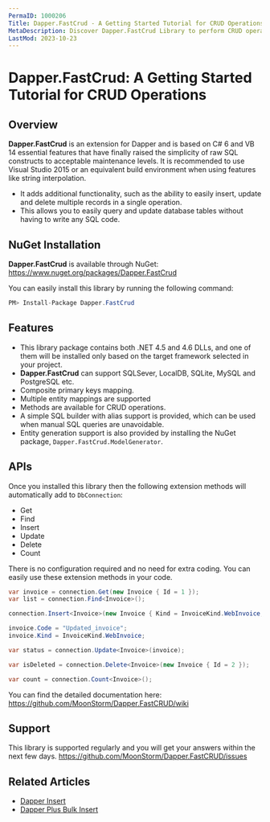```yaml
---
PermaID: 1000206
Title: Dapper.FastCrud - A Getting Started Tutorial for CRUD Operations
MetaDescription: Discover Dapper.FastCrud Library to perform CRUD operations such as Get, Find, Insert, Update, Delete, Count. Learn about Dapper.FastCrud limitations and how to install it with NuGet.
LastMod: 2023-10-23
---
```


# Dapper.FastCrud: A Getting Started Tutorial for CRUD Operations

## Overview

**Dapper.FastCrud** is an extension for Dapper and is based on C# 6 and VB 14 essential features that have finally raised the simplicity of raw SQL constructs to acceptable maintenance levels. It is recommended to use Visual Studio 2015 or an equivalent build environment when using features like string interpolation.

 - It adds additional functionality, such as the ability to easily insert, update and delete multiple records in a single operation.
 - This allows you to easily query and update database tables without having to write any SQL code.

## NuGet Installation

**Dapper.FastCrud** is available through NuGet: <a href="https://www.nuget.org/packages/Dapper.FastCrud" target="_blank">https://www.nuget.org/packages/Dapper.FastCrud</a>

You can easily install this library by running the following command:

```csharp
PM> Install-Package Dapper.FastCrud
```

## Features

- This library package contains both .NET 4.5 and 4.6 DLLs, and one of them will be installed only based on the target framework selected in your project.
- **Dapper.FastCrud** can support SQLSever, LocalDB, SQLite, MySQL and PostgreSQL etc.
- Composite primary keys mapping. 
- Multiple entity mappings are supported
- Methods are available for CRUD operations.
- A simple SQL builder with alias support is provided, which can be used when manual SQL queries are unavoidable.
- Entity generation support is also provided by installing the NuGet package, `Dapper.FastCrud.ModelGenerator`.

## APIs

Once you installed this library then the following extension methods will automatically add to `DbConnection`:

- Get
- Find
- Insert
- Update
- Delete
- Count

There is no configuration required and no need for extra coding. You can easily use these extension methods in your code.

```csharp
var invoice = connection.Get(new Invoice { Id = 1 });
var list = connection.Find<Invoice>();

connection.Insert<Invoice>(new Invoice { Kind = InvoiceKind.WebInvoice, Code = "Insert_Single_1" });

invoice.Code = "Updated_invoice";
invoice.Kind = InvoiceKind.WebInvoice;

var status = connection.Update<Invoice>(invoice);

var isDeleted = connection.Delete<Invoice>(new Invoice { Id = 2 });

var count = connection.Count<Invoice>();
```

You can find the detailed documentation here: <a href="https://github.com/MoonStorm/Dapper.FastCRUD/wiki" target="_blank">https://github.com/MoonStorm/Dapper.FastCRUD/wiki</a>

## Support

This library is supported regularly and you will get your answers within the next few days. <a href="https://github.com/MoonStorm/Dapper.FastCRUD/issues">https://github.com/MoonStorm/Dapper.FastCRUD/issues</a>

## Related Articles

- [Dapper Insert](/execute#example-execute-insert)
- [Dapper Plus Bulk Insert](/bulk-insert)